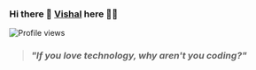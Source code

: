 ### Hi there 👋 [Vishal](https://vishalsehgal.dev) here 👨‍💻

![Profile views](https://gpvc.arturio.dev/CoderVishalSehgal)

 >### _"If you love technology, why aren't you coding?"_

<!--
**CoderVishalSehgal/CoderVishalSehgal** is a ✨ _special_ ✨ repository because its `README.md` (this file) appears on your GitHub profile.

Here are some ideas to get you started:

- 🔭 I’m currently working on ...
- 🌱 I’m currently learning ...
- 👯 I’m looking to collaborate on ...
- 🤔 I’m looking for help with ...
- 💬 Ask me about ...
- 📫 How to reach me: ...
- 😄 Pronouns: ...
- ⚡ Fun fact: ...
-->
